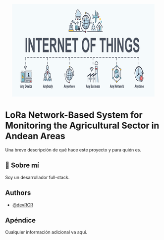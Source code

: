 
<p align="center">
  <img width="460" height="300" src="https://github.com/devRCR/FundBio24v/blob/main/Images/banner.png">
</p>


# LoRa Network-Based System for Monitoring the Agricultural Sector in Andean Areas

Una breve descripción de qué hace este proyecto y para quién es.

## 🚀 Sobre mí
Soy un desarrollador full-stack.


## Authors

- [@devRCR](https://www.github.com/devRCR)


## Apéndice

Cualquier información adicional va aquí.

